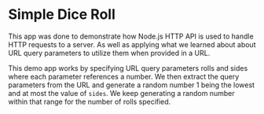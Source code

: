 # Simple Dice Roll 

This app was done to demonstrate how Node.js HTTP API is used to handle HTTP requests to a server. As well as applying what we learned about about URL query parameters to utilize them when provided in a URL.

This demo app works by specifying URL query parameters rolls and sides where each parameter references a number. We then extract the query parameters from the URL and generate a random number 1 being the lowest and at most the value of `sides`. We keep generating a random number within that range for the number of rolls specified.